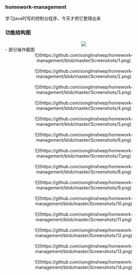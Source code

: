 ### homework-management
学习java时写的控制台程序，今天才把它整理出来
### 功能结构图
<center><img src="https://github.com/songlinsheep/homework-management/blob/master/Screenshots/fun-structs.png" /></center>
- 部分操作截图<br/>
<center>![](https://github.com/songlinsheep/homework-management/blob/master/Screenshots/1.png)</center><br/>
<center>![](https://github.com/songlinsheep/homework-management/blob/master/Screenshots/2.png)</center><br/>
<center>![](https://github.com/songlinsheep/homework-management/blob/master/Screenshots/3.png)</center><br/>
<center>![](https://github.com/songlinsheep/homework-management/blob/master/Screenshots/4.png)</center><br/>
<center>![](https://github.com/songlinsheep/homework-management/blob/master/Screenshots/5.png)</center><br/>
<center>![](https://github.com/songlinsheep/homework-management/blob/master/Screenshots/6.png)</center><br/>
<center>![](https://github.com/songlinsheep/homework-management/blob/master/Screenshots/7.png)</center><br/>
<center>![](https://github.com/songlinsheep/homework-management/blob/master/Screenshots/8.png)</center><br/>
<center>![](https://github.com/songlinsheep/homework-management/blob/master/Screenshots/9.png)</center><br/>
<center>![](https://github.com/songlinsheep/homework-management/blob/master/Screenshots/10.png)</center><br/>
<center>![](https://github.com/songlinsheep/homework-management/blob/master/Screenshots/11.png)</center><br/>
<center>![](https://github.com/songlinsheep/homework-management/blob/master/Screenshots/12.png)</center><br/>
<center>![](https://github.com/songlinsheep/homework-management/blob/master/Screenshots/13.png)</center><br/>
<center>![](https://github.com/songlinsheep/homework-management/blob/master/Screenshots/14.png)</center><br/>
